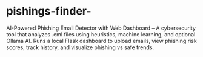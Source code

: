 # pishings-finder-
AI-Powered Phishing Email Detector with Web Dashboard – A cybersecurity tool that analyzes .eml files using heuristics, machine learning, and optional Ollama AI. Runs a local Flask dashboard to upload emails, view phishing risk scores, track history, and visualize phishing vs safe trends.

